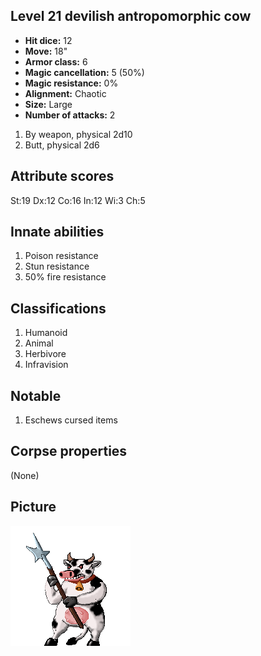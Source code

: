 ## Level 21 devilish antropomorphic cow

- **Hit dice:** 12
- **Move:** 18"
- **Armor class:** 6
- **Magic cancellation:** 5 (50%)
- **Magic resistance:** 0%
- **Alignment:** Chaotic
- **Size:** Large
- **Number of attacks:** 2
1. By weapon, physical 2d10
2. Butt, physical 2d6

## Attribute scores

St:19 Dx:12 Co:16 In:12 Wi:3 Ch:5

## Innate abilities

1. Poison resistance
2. Stun resistance
3. 50% fire resistance

## Classifications

1. Humanoid
2. Animal
3. Herbivore
4. Infravision

## Notable

1. Eschews cursed items

## Corpse properties

(None)

## Picture

![Hell bovine](https://github.com/hyvanmielenpelit/GnollHackTileSet/blob/main/Monsters/hell_bovine/hell_bovine.png?raw=true)

